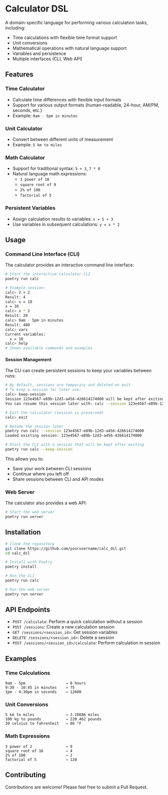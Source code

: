 # Calculator DSL

A domain-specific language for performing various calculation tasks, including:

- Time calculations with flexible time format support
- Unit conversions 
- Mathematical operations with natural language support
- Variables and persistence
- Multiple interfaces (CLI, Web API)

## Features

### Time Calculator
- Calculate time differences with flexible input formats
- Support for various output formats (human-readable, 24-hour, AM/PM, seconds, etc.)
- Example: `9am - 5pm in minutes`

### Unit Calculator
- Convert between different units of measurement
- Example: `5 km to miles`

### Math Calculator
- Support for traditional syntax: `5 + 3`, `7 * 8`
- Natural language math expressions: 
  - `3 power of 10`
  - `square root of 9`
  - `2% of 100`
  - `factorial of 5`

### Persistent Variables
- Assign calculation results to variables: `x = 5 + 3`
- Use variables in subsequent calculations: `y = x * 2`

## Usage

### Command Line Interface (CLI)

The calculator provides an interactive command line interface:

```bash
# Start the interactive calculator CLI
poetry run calc

# Example session:
calc> 2 + 2
Result: 4
calc> x = 10
x = 10
calc> x * 2
Result: 20
calc> 9am - 5pm in minutes
Result: 480
calc> vars
Current variables:
  x = 10
calc> help
# Shows available commands and examples
```

#### Session Management

The CLI can create persistent sessions to keep your variables between runs:

```bash
# By default, sessions are temporary and deleted on exit
# To keep a session for later use:
calc> keep-session
Session 123e4567-e89b-12d3-a456-426614174000 will be kept after exiting.
You can resume this session later with: calc --session 123e4567-e89b-12d3-a456-426614174000

# Exit the calculator (session is preserved)
calc> exit

# Resume the session later
poetry run calc --session 123e4567-e89b-12d3-a456-426614174000
Loaded existing session: 123e4567-e89b-12d3-a456-426614174000

# Start the CLI with a session that will be kept after exiting
poetry run calc --keep-session
```

This allows you to:
- Save your work between CLI sessions
- Continue where you left off
- Share sessions between CLI and API modes

### Web Server

The calculator also provides a web API:

```bash
# Start the web server
poetry run server
```

## Installation

```bash
# Clone the repository
git clone https://github.com/yourusername/calc_dsl.git
cd calc_dsl

# Install with Poetry
poetry install

# Run the CLI
poetry run calc

# Run the web server
poetry run server
```

## API Endpoints

- `POST /calculate`: Perform a quick calculation without a session
- `POST /sessions`: Create a new calculation session
- `GET /sessions/<session_id>`: Get session variables
- `DELETE /sessions/<session_id>`: Delete a session
- `POST /sessions/<session_id>/calculate`: Perform calculation in session

## Examples

### Time Calculations
```
9am - 5pm                  → 8 hours
9:30 - 10:45 in minutes    → 75
1pm - 4:30pm in seconds    → 12600
```

### Unit Conversions
```
5 km to miles              → 3.10686 miles
100 kg to pounds           → 220.462 pounds
30 celsius to fahrenheit   → 86 °F
```

### Math Expressions
```
3 power of 2               → 9
square root of 16          → 4
2% of 100                  → 2
factorial of 5             → 120
```

## Contributing

Contributions are welcome! Please feel free to submit a Pull Request.
